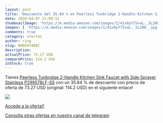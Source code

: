 ```yaml
---
layout: post
title: 'Descuento del 35.84 % en Peerless Tunbridge 2-Handle Kitchen Sink'
date: 2020-04-07 21:09:51
thumbnailImage: 'https://m.media-amazon.com/images/I/41x8yY7SvaL._SL200_.jpg'
images: [ 'https://m.media-amazon.com/images/I/41x8yY7SvaL._SL200_.jpg' ]
comments: true
category: ofertas
author: ring
slug: B0054Y488C
description:
actualPrice: 73.27 USD
comparePrice: 114.2 USD
inStock: true
---
```


Tienes [Peerless Tunbridge 2-Handle Kitchen Sink Faucet with Side Sprayer  Stainless P299578LF-SS](https://www.amazon.com/dp/B0054Y488C/?tag=redken08-20) con un 35.84 % de descuento con precio de oferta de 73.27 USD (original: 114.2 USD) en el siguiente enlace!

[![](https://m.media-amazon.com/images/I/41x8yY7SvaL._SL200_.jpg)](https://www.amazon.com/dp/B0054Y488C/?tag=redken08-20)

[Accede a la oferta!!](https://www.amazon.com/dp/B0054Y488C/?tag=redken08-20)

[Consulta otras ofertas en nuestro canal de telegram](https://t.me/s/ofertas25)
